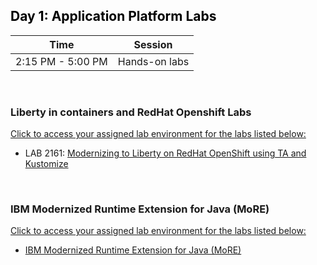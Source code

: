 
<h2 style="color:black">Day 1: Application Platform Labs</h2>

Time | Session 
--------------|----------
2:15 PM - 5:00 PM | Hands-on labs


<br/>


### Liberty in containers and RedHat Openshift Labs

  [Click to access your assigned lab environment for the labs listed below:](appmod-containers-labs-env-assignments.md)

  - LAB 2161: [Modernizing to Liberty on RedHat OpenShift using TA and Kustomize](https://github.com/IBMTechSales/liberty-containers-deployment-labs/tree/master/2161_1-Deploy-Liberty-OCP)
  
   
 <br/>

### IBM Modernized Runtime Extension for Java (MoRE)
   
  [Click to access your assigned lab environment for the labs listed below:](liberty-labs-env-assignments.md)
   
  - [IBM Modernized Runtime Extension for Java (MoRE)](https://github.com/LarsBesselmann/MoRE_WhereAMI_Lab)
    
	
 <br/>
